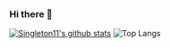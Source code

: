 ### Hi there 👋

[![Singleton11's github stats](https://github-readme-stats.vercel.app/api?username=mohsen2hasani&count_private=true&theme=nightowl)](https://github.com/mohsen2hasani) ![Top Langs](https://github-readme-stats.vercel.app/api/top-langs/?username=mohsen2hasani&hide=TeX&layout=compact&count_private=true&theme=nightowl)


<!--
**mohsen2hasani/mohsen2hasani** is a ✨ _special_ ✨ repository because its `README.md` (this file) appears on your GitHub profile.

Here are some ideas to get you started:

- 🔭 I’m currently working on ...
- 🌱 I’m currently learning ...
- 👯 I’m looking to collaborate on ...
- 🤔 I’m looking for help with ...
- 💬 Ask me about ...
- 📫 How to reach me: ...
- 😄 Pronouns: ...
- ⚡ Fun fact: ...
-->

